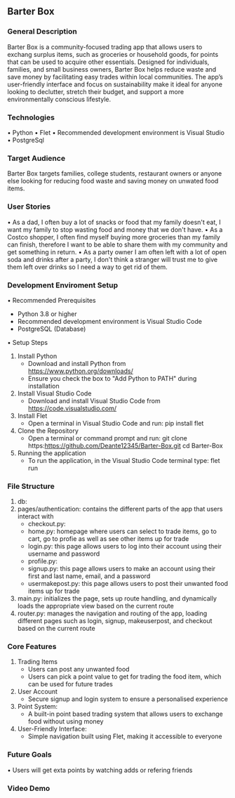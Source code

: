 ## Barter Box 

### General Description
Barter Box is a community-focused trading app that allows users to exchang surplus items, such as groceries or household goods, for points that can be used to acquire other essentials. Designed for individuals, families, and small business owners, Barter Box helps reduce waste and save money by facilitating easy trades within local communities. The app’s user-friendly interface and focus on sustainability make it ideal for anyone looking to declutter, stretch their budget, and support a more environmentally conscious lifestyle.

### Technologies
• Python
• Flet
• Recommended development environment is Visual Studio
• PostgreSql

### Target Audience
Barter Box targets families, college students, restaurant owners or anyone else looking for reducing food waste and saving money on unwated food items.

### User Stories
• As a dad, I often buy a lot of snacks or food that my family doesn't eat, I want my family to stop wasting food and money that we don't have. 
• As a Costco shopper, I often find myself buying more groceries than my family can finish, therefore I want to be able to share them with my community and get something in return. 
• As a party owner I am often left with a lot of open soda and drinks after a party, I don't think a stranger will trust me to give them left over drinks so I need a way to get rid of them. 

### Development Enviroment Setup
• Recommended Prerequisites
- Python 3.8 or higher
- Recommended development environment is Visual Studio Code
- PostgreSQL (Database)

• Setup Steps
1. Install Python
   - Download and install Python from https://www.python.org/downloads/
   - Ensure you check the box to "Add Python to PATH" during installation
2. Install Visual Studio Code
   - Download and install Visual Studio Code from https://code.visualstudio.com/
3. Install Flet
   - Open a terminal in Visual Studio Code and run: pip install flet
4. Clone the Repository
   - Open a terminal or command prompt and run: 
     git clone https:https://github.com/Deante12345/Barter-Box.git
     cd Barter-Box
5. Running the application
   - To run the application, in the Visual Studio Code terminal type: flet run

### File Structure
1. db:
2. pages/authentication: contains the different parts of the app that users interact with
    - checkout.py: 
    - home.py: homepage where users can select to trade items, go to cart, go to profie as well as see other items up for trade
    - login.py: this page allows users to log into their account using their username and password
    - profile.py:  
    - signup.py: this page allows users to make an account using their first and last name, email, and a password 
    - usermakepost.py: this page allows users to post their unwanted food items up for trade
3. main.py: initializes the page, sets up route handling, and dynamically loads the appropriate view based on the current route
4. router.py: manages the navigation and routing of the app, loading different pages such as login, signup, makeuserpost, and checkout based on the current route

### Core Features
1. Trading Items
    - Users can post any unwanted food
    - Users can pick a point value to get for trading the food item, which can be used for future trades
2.  User Account
    - Secure signup and login system to ensure a personalised experience
3. Point System:
    - A built-in point based trading system that allows users to exchange food without using money
4. User-Friendly Interface:
    - Simple navigation built using Flet, making it accessible to everyone

### Future Goals
• Users will get exta points by watching adds or refering friends

### Video Demo
